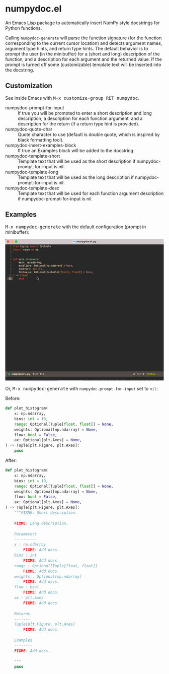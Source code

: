 # numpydoc.el

An Emacs Lisp package to automatically insert NumPy style docstrings
for Python functions.

Calling `numpydoc-generate` will parse the function signature (for the
function corresponding to the current cursor location) and detects
argument names, argument type hints, and return type hints. The
default behavior is to prompt the user (in the minibuffer) for a
(short and long) description of the function, and a description for
each argument and the returned value. If the prompt is turned off some
(customizable) template text will be inserted into the docstring.

## Customization

See inside Emacs with <kbd>M-x customize-group RET numpydoc</kbd>.

<dl>
  <dt>numpydoc-prompt-for-input</dt>
  <dd>
  If true you will be prompted to enter a short description and long
  description, a description for each function argument, and a
  description for the return (if a return type hint is provided).
  </dd>
  <dt>numpydoc-quote-char</dt>
  <dd>
  Quote character to use (default is double quote, which is inspired
  by black formatting tool).
  </dd>
  <dt>numpydoc-insert-examples-block</dt>
  <dd>
  If true an Examples block will be added to the docstring.
  </dd>
  <dt>numpydoc-template-short</dt>
  <dd>
  Template text that will be used as the short description if
  numpydoc-prompt-for-input is nil.
  </dd>
  <dt>numpydoc-template-long</dt>
  <dd>
  Template text that will be used as the long description if
  numpydoc-prompt-for-input is nil.
  </dd>
  <dt>numpydoc-template-desc</dt>
  <dd>
  Template text that will be used for each function argument
  description if numpydoc-prompt-for-input is nil.
  </dd>
</dl>

## Examples

<kbd>M-x numpydoc-generate</kbd> with the default configuration
(prompt in minibuffer):

<p align="center">
<img src="doc/example.gif"/>
</p>

Or, <kbd>M-x numpydoc-generate</kbd> with
`numpydoc-prompt-for-input` set to `nil`:

Before:

```python
def plot_histogram(
    x: np.ndarray,
    bins: int = 10,
    range: Optional[Tuple[float, float]] = None,
    weights: Optional[np.ndarray] = None,
    flow: bool = False,
    ax: Optional[plt.Axes] = None,
) -> Tuple[plt.Figure, plt.Axes]:
    pass
```

After:

```python
def plot_histogram(
    x: np.ndarray,
    bins: int = 10,
    range: Optional[Tuple[float, float]] = None,
    weights: Optional[np.ndarray] = None,
    flow: bool = False,
    ax: Optional[plt.Axes] = None,
) -> Tuple[plt.Figure, plt.Axes]:
    """FIXME: Short description.

    FIXME: Long description.

    Parameters
    ----------
    x : np.ndarray
        FIXME: Add docs.
    bins : int
        FIXME: Add docs.
    range : Optional[Tuple[float, float]]
        FIXME: Add docs.
    weights : Optional[np.ndarray]
        FIXME: Add docs.
    flow : bool
        FIXME: Add docs.
    ax : plt.Axes
        FIXME: Add docs.

    Returns
    -------
    Tuple[plt.Figure, plt.Axes]
        FIXME: Add docs.

    Examples
    --------
    FIXME: Add docs.

    """
    pass
```
